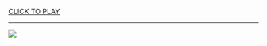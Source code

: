 
<a href="https://premium76.site?title=happy_wheels_66_unblocked_games&ref=13M">CLICK TO PLAY</a></h3>
<hr>

<a href="https://premium76.site?title=happy_wheels_66_unblocked_games&ref=13M"><img src="https://clearcache.store/games.png"></a>


